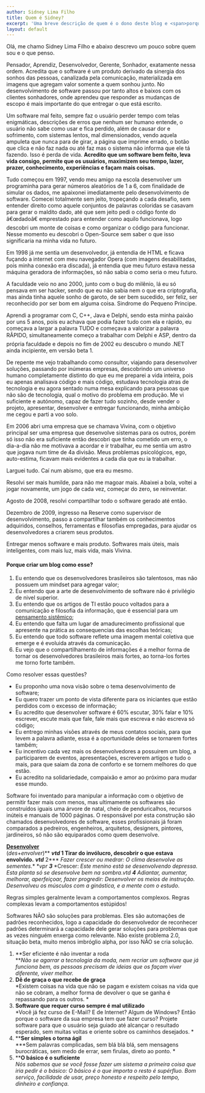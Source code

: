 ```yaml
---
author: Sidney Lima Filho
title: Quem é Sidney?
excerpt: 'Uma breve descrição de quem é o dono deste blog e <span>porque você deveria acompanhar essa história.</span>'
layout: default
---
```

Olá, me chamo Sidney Lima Filho e abaixo descrevo um pouco sobre quem sou e o que penso.

Pensador, Aprendiz, Desenvolvedor, Gerente, Sonhador, exatamente nessa ordem. Acredita que o software é um produto derivado da sinergia dos sonhos das pessoas, canalizada pela comunicação, materializada em imagens que agregam valor somente a quem sonhou junto. No desenvolvimento de software passou por tanto altos e baixos com os clientes sonhadores, onde aprendeu que responder as mudanças de escopo é mais importante do que entregar o que está escrito.

Um software mal feito, sempre faz o usuário perder tempo com telas enigmáticas, descrições de erros que nenhum ser humano entende, o usuário não sabe como usar e fica perdido, além de causar dor e sofrimento, com sistemas lentos, mal dimensionados, vendo aquela ampuleta que nunca para de girar, a página que imprime errado, o botão que clica e não faz nada ou até faz mas o sistema não informa que ele tá fazendo. Isso é perda de vida. **Acredito que um software bem feito, leva vida consigo, permite que os usuários, maximizem seu tempo, lazer, prazer, conhecimento, experiências e façam mais coisas.**

Tudo começou em 1997, vendo meu amigo na escola desenvolver um programinha para gerar números aleatórios de 1 a 6, com finalidade de simular os dados, me apaixonei imediatamente pelo desenvolvimento de software. Comecei totalmente sem jeito, tropeçando a cada desafio, sem entender direito como aquele conjuntos de palavras coloridas se casavam para gerar o maldito dado, até que sem jeito pedi o código fonte do â€œdadoâ€ emprestado para entender como aquilo funcionava, logo descobri um monte de coisas e como organizar o código para funcionar. Nesse momento eu descobri o Open-Source sem saber o que isso significaria na minha vida no futuro.

Em 1998 já me sentia um desenvolvedor, já entendia de HTML e ficava fuçando a internet com meu navegador Opera (com imagens desabilitadas, pois minha conexão era discada), já entendia que meu futuro estava nessa máquina geradora de informações, só não sabia o como seria o meu futuro.

A faculdade veio no ano 2000, junto com o bug do milênio, lá eu só pensava em ser hacker, sendo que eu não sabia nem o que era criptografia, mas ainda tinha aquele sonho de garoto, de ser bem sucedido, ser feliz, ser reconhecido por ser bom em alguma coisa. Sindrome do Pequeno Principe.

Aprendi a programar com C, C++, Java e Delphi, sendo esta minha paixão por uns 5 anos, pois eu achava que podia fazer tudo com ela e rápido, eu começava a largar a palavra TUDO e começava a valorizar a palavra RÃPIDO, simultaneamente começo a trabalhar com Delphi e ASP, dentro da própria faculdade e depois no fim de 2002 eu descubro o mundo .NET ainda incipiente, em versão beta 1.

De repente me vejo trabalhando como consultor, viajando para desenvolver soluções, passando por inúmeras empresas, descobrindo um universo humano completamente distinto do que eu me preparei a vida inteira, pois eu apenas analisava código e mais código, estudava tecnologia atras de tecnologia e eu agora sentado numa mesa explicando para pessoas que não são de tecnologia, qual o motivo do problema em produção. Me vi suficiente e autónomo, capaz de fazer tudo sozinho, desde vender o projeto, apresentar, desenvolver e entregar funcionando, minha ambição me cegou e parti a voo solo.

Em 2006 abri uma empresa que se chamava Vivina, com o objetivo principal ser uma empresa que desenvolve sistemas para os outros, porém só isso não era suficiente então descobri que tinha cometido um erro, o dia-a-dia não me motivava a acordar e ir trabalhar, eu me sentia um astro que jogava num time de 4a divisão. Meus problemas psicológicos, ego, auto-estima, ficavam mais evidentes a cada dia que eu ia trabalhar.

Larguei tudo. Caí num abismo, que era eu mesmo.

Resolvi ser mais humilde, para não me magoar mais. Abaixei a bola, voltei a jogar novamente, um jogo de cada vez, começar do zero, se reinventar.

Agosto de 2008, resolvi compartilhar todo o software gerado até então.

Dezembro de 2009, ingresso na Reserve como supervisor de desenvolvimento, passo a compartilhar também os conhecimentos adquiridos, conselhos, ferramentas e filosofias empregadas, para ajudar os desenvolvedores a criarem seus produtos.

Entregar menos software e mais produto. Softwares mais úteis, mais inteligentes, com mais luz, mais vida, mais Vivina.

#### Porque criar um blog como esse?

1.  Eu entendo que os desenvolvedores brasileiros são talentosos, mas não possuem um mindset para agregar valor;
2.  Eu entendo que a arte de desenvolvimento de software não é privilégio de nivel superior.
3.  Eu entendo que os artigos de TI estão pouco voltados para a comunicação e filosofia da informação, que é essencial para um [pensamento sistêmico][1];
4.  Eu entendo que falta um lugar de amadurecimento profissional que apresente na prática as consequencias das escolhas teóricas;
5.  Eu entendo que todo software reflete uma imagem mental coletiva que emerge e é evoluida através da comunicação.
6.  Eu vejo que o compartilhamento de informações é a melhor forma de tornar os desenvolvedores brasileiros mais fortes, ao torna-los fortes me torno forte também.

Como resolver essas questões?

*   Eu proponho uma nova visão sobre o tema desenvolvimento de software;
*   Eu quero trazer um ponto de vista diferente para os iniciantes que estão perdidos com o excesso de informação;
*   Eu acredito que desenvolver software é 60% escutar, 30% falar e 10% escrever, escute mais que fale, fale mais que escreva e não escreva só código;
*   Eu entrego minhas visões através de meus contatos sociais, para que levem a palavra adiante, essa é a oportunidade deles se tornarem fortes também;
*   Eu incentivo cada vez mais os desenvolvedores a possuirem um blog, a participarem de eventos, apresentações, escreverem artigos e tudo o mais, para que saiam da zona de conforto e se tornem melhores do que estão.
*   Eu acredito na solidariedade, compaixão e amor ao próximo para mudar esse mundo.

Software foi inventado para manipular a informação com o objetivo de permitir fazer mais com menos, mas ultimamente os softwares são construídos iguais uma árvore de natal, cheio de penduricalhos, recursos inúteis e manuais de 1000 páginas. O responsável por esta construção são chamados desenvolvedores de software, esses profissionais já foram comparados a pedreiros, engenheiros, arquitetos, designers, pintores, jardineiros, só não são equiparados como quem desenvolve.

[**Desenvolver**][2]  
(*des*+*envolver*)** ***vtd* **1** Tirar do invólucro, descobrir o que estava envolvido.** ***vtd*** 2*** *Fazer crescer ou medrar: *O clima desenvolve as sementes.*** ***vpr* **3*** *Crescer: *Este menino está se desenvolvendo depressa. Esta planta só se desenvolve bem na sombra*.*****vtd* **4** Adiantar, aumentar, melhorar, aperfeiçoar, fazer progredir:* Desenvolver os meios de instrução*.* Desenvolveu os músculos com a ginástica, e a mente com o estudo*.

Regras simples geralmente levam a comportamentos complexos. Regras complexas levam a comportamentos estúpidos!

Softwares NÃO são soluções para problemas. Eles são automações de padrões reconhecidos, logo a capacidade do desenvolvedor de reconhecer padrões determinará a capacidade dele gerar soluções para problemas que as vezes ninguém enxerga como relevante. Não existe problema 2.0, situação beta, muito menos imbróglio alpha, por isso NÃO se cria solução.

1.  **Ser eficiente é não inventar a roda  
    ***Não se agarrar a tecnologia da moda, nem recriar um software que já funciona bem, as pessoas precisam de ideias que os façam viver diferente, viver melhor.*
2.  **Dê de graça o que recebe de graça**  
    *Existem coisas na vida que não se pagam e existem coisas na vida que não se cobram, a melhor forma de devolver o que se ganha é repassando para os outros. *
3.  **Software que requer curso sempre é mal utilizado**  
    *Você já fez curso de E-Mail? E de Internet? Algum de Windows? Então porque o software da sua empresa tem que fazer curso? Projete software para que o usuário seja guiado até alcançar o resultado esperado, sem muitas voltas e oriente sobre os caminhos desejados. *
4.  ****Ser simples o torna ágil**  
    ***Sem palavras complicadas, sem blá blá blá, sem mensagens burocráticas, sem medo de errar, sem firulas, direto ao ponto. *
5.  ****O básico é o suficiente**  
    *Nós sabemos que se você fosse fazer um sistema a primeira coisa que iria pedir é o básico: O básico é o que importa o resto é supérfluo. Bom serviço, facilidade de usar, preço honesto e respeito pelo tempo, dinheiro e confiança.*

 [1]: http://pt.wikipedia.org/wiki/Pensamento_sist%C3%AAmico
 [2]: http://michaelis.uol.com.br/moderno/portugues/index.php?lingua=portugues-portugues&palavra=desenvolver